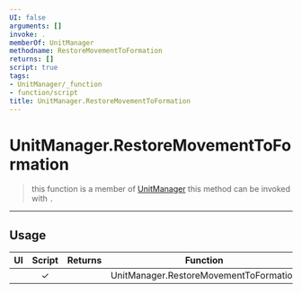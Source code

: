 ```yaml
---
UI: false
arguments: []
invoke: .
memberOf: UnitManager
methodname: RestoreMovementToFormation
returns: []
script: true
tags:
- UnitManager/_function
- function/script
title: UnitManager.RestoreMovementToFormation
---
```

# UnitManager.RestoreMovementToFormation
> this function is a member of [UnitManager](civ-6/lua/UnitManager.md)
> this method can be invoked with `.`
-----
## Usage
|  UI | Script | Returns | Function | Arguments |
|:---:|:------:|-------:|:--------:|:---------|
| |✓||UnitManager.RestoreMovementToFormation||
